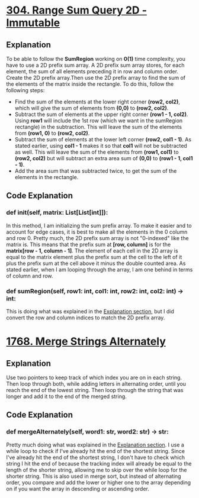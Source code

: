 # [304. Range Sum Query 2D - Immutable](https://leetcode.com/problems/range-sum-query-2d-immutable/description/)
## Explanation
To be able to follow the **SumRegion** working on **0(1)** time complexity, you have to use a 2D prefix sum array. A 2D prefix sum array stores, for each element, the sum of all elements preceding it in row and column order.
Create the 2D prefix array.Then use the 2D prefix array to find the sum of the elements of the matrix inside the rectangle. To do this, follow the following steps:
* Find the sum of the elements at the lower right corner **(row2, col2)**, which will give the sum of elements from **(0,0)** to **(row2, col2)**.
* Subtract the sum of elements at the upper right corner **(row1 - 1, col2)**. Using **row1** will include the 1st row (which we want in the sumRegion rectangle) in the subtraction. This will leave the sum of the elements from **(row1, 0)** to **(row2, col2)**.
* Subtract the sum of elements at the lower left corner **(row2, col1 - 1)**. As stated earlier, using **col1 - 1** makes it so that **col1** will not be subtracted as well. This will leave the sum of the elements from **(row1, col1)** to **(row2, col2)** but will subtract an extra area sum of **(0,0)** to **(row1 - 1, col1 - 1)**.
* Add the area sum that was subtracted twice, to get the sum of the elements in the rectangle.

## Code Explanation
### def __init__(self, matrix: List[List[int]]):
In this method, I am initializing the sum prefix array. To make it easier and to account for edge cases, it is best to make all the elements in the 0 column and row 0. Pretty much, the 2D prefix sum array is not "0-indexed" like the matrix is. This means that the prefix sum at **[row, column]** is for the **matrix[row - 1, column - 1]**.
The element of each cell in the 2D array is equal to the matrix element plus the prefix sum at the cell to the left of it plus the prefix sum at the cell above it minus the double counted area. As stated earlier, when I am looping through the array, I am one behind in terms of column and row.

### def sumRegion(self, row1: int, col1: int, row2: int, col2: int) -> int:
This is doing what was explained in the [Explanation section](#explanation), but I did convert the row and column indices to match the 2D prefix array.

# [1768. Merge Strings Alternately](https://leetcode.com/problems/merge-strings-alternately/description/)
## Explanation
Use two pointers to keep track of which index you are on in each string. Then loop through both, while adding letters in alternating order, until you reach the end of the lowest string. Then loop through the string that was longer and add it to the end of the merged string.

## Code Explanation
### def mergeAlternately(self, word1: str, word2: str) -> str:
Pretty much doing what was explained in the [Explanation section](#explanation-1). I use a while loop to check if I've already hit the end of the shortest string. Since I've already hit the end of the shortest string, I don't have to check which string I hit the end of because the tracking index will already be equal to the length of the shorter string, allowing me to skip over the while loop for the shorter string. This is also used in merge sort, but instead of alternating order, you compare and add the lower or higher one to the array depending on if you want the array in descending or ascending order.
